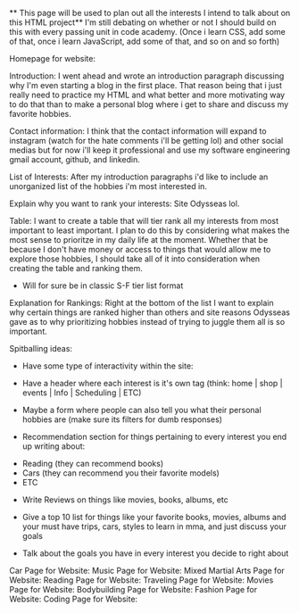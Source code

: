 ** This page will be used to plan out all the interests I intend to talk about on this HTML project**
I'm still debating on whether or not I should build on this with every passing unit in code academy. (Once i learn CSS, add some of that, once i learn JavaScript, add some of that, and so on and so forth)

Homepage for website:

Introduction:
I went ahead and wrote an introduction paragraph discussing why I'm even starting a blog in the first place. That reason being that i just really need to practice my HTML and what better and  more motivating way to do that than to make a personal blog where i get to share and discuss my favorite hobbies.

Contact information:
I think that the contact information will expand to instagram (watch for the hate comments i'll be getting lol) and other social medias but for now i'll keep it professional and use my software engineering gmail account, github, and linkedin.

List of Interests:
After my introduction paragraphs i'd like to include an unorganized list of the hobbies i'm most interested in.

Explain why you want to rank your interests: Site Odysseas lol.

Table:
I want to create a table that will tier rank all my interests from most important to least important. I plan to do this by considering what makes the most sense to prioritze in my daily life at the moment. Whether that be because I don't have money or access to things that would allow me to explore those hobbies, I should take all of it into consideration when creating the table and ranking them.

* Will for sure be in classic S-F tier list format

Explanation for Rankings: 
Right at the bottom of the list I want to explain why certain things are ranked higher than others and site reasons Odysseas gave as to why prioritizing hobbies instead of trying to juggle them all is so important.

Spitballing ideas:
* Have some type of interactivity within the site:
- Have a header where each interest is it's own tag (think: home | shop | events | Info | Scheduling | ETC)

* Maybe a form where people can also tell you what their personal hobbies are (make sure its filters for dumb responses)

* Recommendation section for things pertaining to every interest you end up writing about:
- Reading (they can recommend books)
- Cars (they can recommend you their favorite models)
- ETC

* Write Reviews on things like movies, books, albums, etc

* Give a top 10 list for things like your favorite books, movies, albums and your must have trips, cars, styles to learn in mma, and just discuss your goals

* Talk about the goals you have in every interest you decide to right about

Car Page for Website:
Music Page for Website:
Mixed Martial Arts Page for Website:
Reading Page for Website:
Traveling Page for Website:
Movies Page for Website:
Bodybuilding Page for Website:
Fashion Page for Website:
Coding Page for Website:

